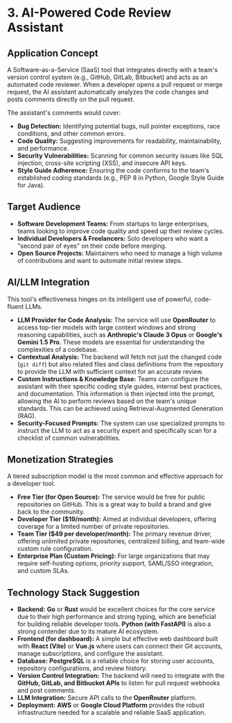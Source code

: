 # 3. AI-Powered Code Review Assistant

## Application Concept

A Software-as-a-Service (SaaS) tool that integrates directly with a team's version control system (e.g., GitHub, GitLab, Bitbucket) and acts as an automated code reviewer. When a developer opens a pull request or merge request, the AI assistant automatically analyzes the code changes and posts comments directly on the pull request.

The assistant's comments would cover:
*   **Bug Detection:** Identifying potential bugs, null pointer exceptions, race conditions, and other common errors.
*   **Code Quality:** Suggesting improvements for readability, maintainability, and performance.
*   **Security Vulnerabilities:** Scanning for common security issues like SQL injection, cross-site scripting (XSS), and insecure API keys.
*   **Style Guide Adherence:** Ensuring the code conforms to the team's established coding standards (e.g., PEP 8 in Python, Google Style Guide for Java).

## Target Audience

*   **Software Development Teams:** From startups to large enterprises, teams looking to improve code quality and speed up their review cycles.
*   **Individual Developers & Freelancers:** Solo developers who want a "second pair of eyes" on their code before merging.
*   **Open Source Projects:** Maintainers who need to manage a high volume of contributions and want to automate initial review steps.

## AI/LLM Integration

This tool's effectiveness hinges on its intelligent use of powerful, code-fluent LLMs.

*   **LLM Provider for Code Analysis:** The service will use **OpenRouter** to access top-tier models with large context windows and strong reasoning capabilities, such as **Anthropic's Claude 3 Opus** or **Google's Gemini 1.5 Pro**. These models are essential for understanding the complexities of a codebase.
*   **Contextual Analysis:** The backend will fetch not just the changed code (`git diff`) but also related files and class definitions from the repository to provide the LLM with sufficient context for an accurate review.
*   **Custom Instructions & Knowledge Base:** Teams can configure the assistant with their specific coding style guides, internal best practices, and documentation. This information is then injected into the prompt, allowing the AI to perform reviews based on the team's unique standards. This can be achieved using Retrieval-Augmented Generation (RAG).
*   **Security-Focused Prompts:** The system can use specialized prompts to instruct the LLM to act as a security expert and specifically scan for a checklist of common vulnerabilities.

## Monetization Strategies

A tiered subscription model is the most common and effective approach for a developer tool.

*   **Free Tier (for Open Source):** The service would be free for public repositories on GitHub. This is a great way to build a brand and give back to the community.
*   **Developer Tier ($19/month):** Aimed at individual developers, offering coverage for a limited number of private repositories.
*   **Team Tier ($49 per developer/month):** The primary revenue driver, offering unlimited private repositories, centralized billing, and team-wide custom rule configuration.
*   **Enterprise Plan (Custom Pricing):** For large organizations that may require self-hosting options, priority support, SAML/SSO integration, and custom SLAs.

## Technology Stack Suggestion

*   **Backend:** **Go** or **Rust** would be excellent choices for the core service due to their high performance and strong typing, which are beneficial for building reliable developer tools. **Python (with FastAPI)** is also a strong contender due to its mature AI ecosystem.
*   **Frontend (for dashboard):** A simple but effective web dashboard built with **React (Vite)** or **Vue.js** where users can connect their Git accounts, manage subscriptions, and configure the assistant.
*   **Database:** **PostgreSQL** is a reliable choice for storing user accounts, repository configurations, and review history.
*   **Version Control Integration:** The backend will need to integrate with the **GitHub, GitLab, and Bitbucket APIs** to listen for pull request webhooks and post comments.
*   **LLM Integration:** Secure API calls to the **OpenRouter** platform.
*   **Deployment:** **AWS** or **Google Cloud Platform** provides the robust infrastructure needed for a scalable and reliable SaaS application.
